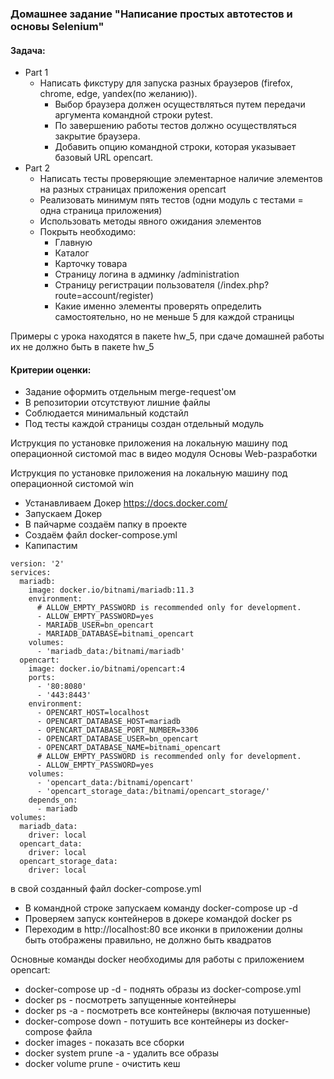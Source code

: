 ### Домашнее задание "Написание простых автотестов и основы Selenium"

#### Задача:

- Part 1
  - Написать фикстуру для запуска разных браузеров (firefox, chrome, edge, yandex(по желанию)).
    - Выбор браузера должен осуществляться путем передачи аргумента командной строки pytest.
    - По завершению работы тестов должно осуществляться закрытие браузера.
    - Добавить опцию командной строки, которая указывает базовый URL opencart.
- Part 2
  - Написать тесты проверяющие элементарное наличие элементов на разных страницах приложения opencart
  - Реализовать минимум пять тестов (одни модуль с тестами = одна страница приложения)
  - Использовать методы явного ожидания элементов
  - Покрыть необходимо:
    - Главную
    - Каталог
    - Карточку товара
    - Страницу логина в админку /administration
    - Страницу регистрации пользователя (/index.php?route=account/register)
    - Какие именно элементы проверять определить самостоятельно, но не меньше 5 для каждой страницы


Примеры с урока находятся в пакете hw_5, при сдаче домашней работы их не должно быть в пакете hw_5

#### Критерии оценки:

- Задание оформить отдельным merge-request'ом
- В репозитории отсутствуют лишние файлы
- Соблюдается минимальный кодстайл
- Под тесты каждой страницы создан отдельный модуль 

Иструкция по установке приложения на локальную машину под операционной систомой mac в видео модуля Основы Web-разработки
 
Иструкция по установке приложения на локальную машину под операционной систомой win
- Устанавливаем Докер https://docs.docker.com/
- Запускаем Докер
- В пайчарме создаём папку в проекте
- Создаём файл docker-compose.yml
- Капипастим 
```
version: '2'
services:
  mariadb:
    image: docker.io/bitnami/mariadb:11.3
    environment:
      # ALLOW_EMPTY_PASSWORD is recommended only for development.
      - ALLOW_EMPTY_PASSWORD=yes
      - MARIADB_USER=bn_opencart
      - MARIADB_DATABASE=bitnami_opencart
    volumes:
      - 'mariadb_data:/bitnami/mariadb'
  opencart:
    image: docker.io/bitnami/opencart:4
    ports:
      - '80:8080'
      - '443:8443'
    environment:
      - OPENCART_HOST=localhost
      - OPENCART_DATABASE_HOST=mariadb
      - OPENCART_DATABASE_PORT_NUMBER=3306
      - OPENCART_DATABASE_USER=bn_opencart
      - OPENCART_DATABASE_NAME=bitnami_opencart
      # ALLOW_EMPTY_PASSWORD is recommended only for development.
      - ALLOW_EMPTY_PASSWORD=yes
    volumes:
      - 'opencart_data:/bitnami/opencart'
      - 'opencart_storage_data:/bitnami/opencart_storage/'
    depends_on:
      - mariadb
volumes:
  mariadb_data:
    driver: local
  opencart_data:
    driver: local
  opencart_storage_data:
    driver: local
  ```

в свой созданный файл  docker-compose.yml
- В командной строке запускаем команду docker-compose up -d
- Проверяем запуск контейнеров в докере командой docker ps 
- Переходим в http://localhost:80 все иконки в приложении долны быть отображены правильно, не должно быть квадратов

Основные команды docker необходимы для работы с приложением opencart:
- docker-compose up -d - поднять образы из docker-compose.yml
- docker ps - посмотреть запущенные контейнеры
- docker ps -a - посмотреть все контейнеры (включая потушенные)
- docker-compose down - потушить все контейнеры из docker-compose файла
- docker images - показать все сборки
- docker system prune -a - удалить все образы
- docker volume prune - очистить кеш

